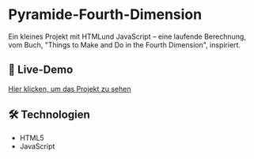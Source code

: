 # Pyramide-Fourth-Dimension

Ein kleines Projekt mit HTMLund JavaScript – eine laufende Berechnung, vom Buch, "Things to Make and Do in the Fourth Dimension", inspiriert.

## 🔗 Live-Demo  
[Hier klicken, um das Projekt zu sehen](https://derlangsamealex.github.io/Pyramide-Fourth-Dimension/Pyramide.html)

## 🛠️ Technologien  
- HTML5  
- JavaScript
